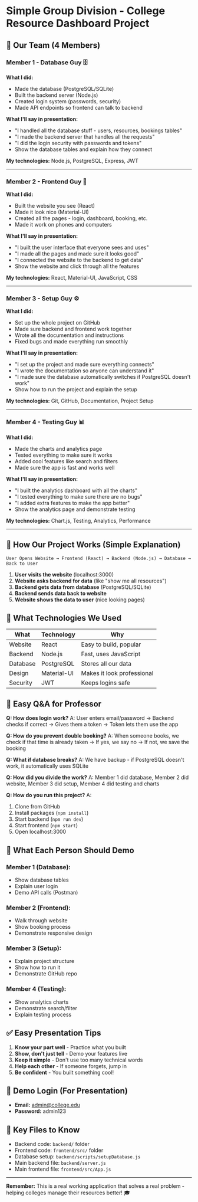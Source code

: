 # Simple Group Division - College Resource Dashboard Project

## 👥 Our Team (4 Members)

### **Member 1 - Database Guy** 🗄️
**What I did:**
- Made the database (PostgreSQL/SQLite)
- Built the backend server (Node.js)
- Created login system (passwords, security)
- Made API endpoints so frontend can talk to backend

**What I'll say in presentation:**
- "I handled all the database stuff - users, resources, bookings tables"
- "I made the backend server that handles all the requests"
- "I did the login security with passwords and tokens"
- Show the database tables and explain how they connect

**My technologies:** Node.js, PostgreSQL, Express, JWT

---

### **Member 2 - Frontend Guy** 🎨
**What I did:**
- Built the website you see (React)
- Made it look nice (Material-UI)
- Created all the pages - login, dashboard, booking, etc.
- Made it work on phones and computers

**What I'll say in presentation:**
- "I built the user interface that everyone sees and uses"
- "I made all the pages and made sure it looks good"
- "I connected the website to the backend to get data"
- Show the website and click through all the features

**My technologies:** React, Material-UI, JavaScript, CSS

---

### **Member 3 - Setup Guy** ⚙️
**What I did:**
- Set up the whole project on GitHub
- Made sure backend and frontend work together
- Wrote all the documentation and instructions
- Fixed bugs and made everything run smoothly

**What I'll say in presentation:**
- "I set up the project and made sure everything connects"
- "I wrote the documentation so anyone can understand it"
- "I made sure the database automatically switches if PostgreSQL doesn't work"
- Show how to run the project and explain the setup

**My technologies:** Git, GitHub, Documentation, Project Setup

---

### **Member 4 - Testing Guy** 📊
**What I did:**
- Made the charts and analytics page
- Tested everything to make sure it works
- Added cool features like search and filters
- Made sure the app is fast and works well

**What I'll say in presentation:**
- "I built the analytics dashboard with all the charts"
- "I tested everything to make sure there are no bugs"
- "I added extra features to make the app better"
- Show the analytics page and demonstrate testing

**My technologies:** Chart.js, Testing, Analytics, Performance

---

## 🚀 How Our Project Works (Simple Explanation)

```
User Opens Website → Frontend (React) → Backend (Node.js) → Database → Back to User
```

1. **User visits the website** (localhost:3000)
2. **Website asks backend for data** (like "show me all resources")
3. **Backend gets data from database** (PostgreSQL/SQLite)
4. **Backend sends data back to website**
5. **Website shows the data to user** (nice looking pages)

## 🔧 What Technologies We Used

| What | Technology | Why |
|------|------------|-----|
| Website | React | Easy to build, popular |
| Backend | Node.js | Fast, uses JavaScript |
| Database | PostgreSQL | Stores all our data |
| Design | Material-UI | Makes it look professional |
| Security | JWT | Keeps logins safe |

## 📝 Easy Q&A for Professor

**Q: How does login work?**
A: User enters email/password → Backend checks if correct → Gives them a token → Token lets them use the app

**Q: How do you prevent double booking?**
A: When someone books, we check if that time is already taken → If yes, we say no → If not, we save the booking

**Q: What if database breaks?**
A: We have backup - if PostgreSQL doesn't work, it automatically uses SQLite

**Q: How did you divide the work?**
A: Member 1 did database, Member 2 did website, Member 3 did setup, Member 4 did testing and charts

**Q: How do you run this project?**
A: 
1. Clone from GitHub
2. Install packages (`npm install`)
3. Start backend (`npm run dev`)
4. Start frontend (`npm start`)
5. Open localhost:3000

## 🎯 What Each Person Should Demo

### Member 1 (Database):
- Show database tables
- Explain user login
- Demo API calls (Postman)

### Member 2 (Frontend):
- Walk through website
- Show booking process
- Demonstrate responsive design

### Member 3 (Setup):
- Explain project structure
- Show how to run it
- Demonstrate GitHub repo

### Member 4 (Testing):
- Show analytics charts
- Demonstrate search/filter
- Explain testing process

## ✅ Easy Presentation Tips

1. **Know your part well** - Practice what you built
2. **Show, don't just tell** - Demo your features live
3. **Keep it simple** - Don't use too many technical words
4. **Help each other** - If someone forgets, jump in
5. **Be confident** - You built something cool!

## 🚀 Demo Login (For Presentation)
- **Email:** admin@college.edu
- **Password:** admin123

## 📁 Key Files to Know
- Backend code: `backend/` folder
- Frontend code: `frontend/src/` folder  
- Database setup: `backend/scripts/setupDatabase.js`
- Main backend file: `backend/server.js`
- Main frontend file: `frontend/src/App.js`

---

**Remember:** This is a real working application that solves a real problem - helping colleges manage their resources better! 🎓
